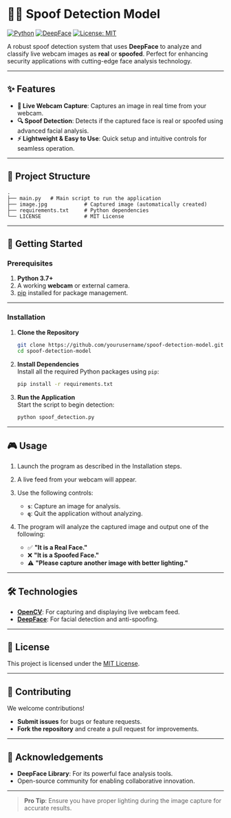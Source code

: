# 🕵️‍♂️ Spoof Detection Model

[![Python](https://img.shields.io/badge/Python-3.7%2B-blue)](https://www.python.org/)
[![DeepFace](https://img.shields.io/badge/DeepFace-Enabled-orange)](https://github.com/serengil/deepface)
[![License: MIT](https://img.shields.io/badge/License-MIT-green.svg)](https://opensource.org/licenses/MIT)

A robust spoof detection system that uses **DeepFace** to analyze and classify live webcam images as **real** or **spoofed**. Perfect for enhancing security applications with cutting-edge face analysis technology.  

---

## ✨ Features  

- **📸 Live Webcam Capture**: Captures an image in real time from your webcam.  
- **🔍 Spoof Detection**: Detects if the captured face is real or spoofed using advanced facial analysis.  
- **⚡ Lightweight & Easy to Use**: Quick setup and intuitive controls for seamless operation.  

---

## 📂 Project Structure  

```plaintext
.
├── main.py   # Main script to run the application
├── image.jpg            # Captured image (automatically created)
├── requirements.txt     # Python dependencies
└── LICENSE              # MIT License
```

---

## 🚀 Getting Started  

### Prerequisites  

1. **Python 3.7+**  
2. A working **webcam** or external camera.  
3. [pip](https://pip.pypa.io/en/stable/) installed for package management.  

---

### Installation  

1. **Clone the Repository**  
   ```bash
   git clone https://github.com/yourusername/spoof-detection-model.git
   cd spoof-detection-model
   ```

2. **Install Dependencies**  
   Install all the required Python packages using `pip`:  
   ```bash
   pip install -r requirements.txt
   ```

3. **Run the Application**  
   Start the script to begin detection:  
   ```bash
   python spoof_detection.py
   ```

---

## 🎮 Usage  

1. Launch the program as described in the Installation steps.  
2. A live feed from your webcam will appear.  
3. Use the following controls:  
   - **`s`**: Capture an image for analysis.  
   - **`q`**: Quit the application without analyzing.  

4. The program will analyze the captured image and output one of the following:  
   - ✅ **"It is a Real Face."**  
   - ❌ **"It is a Spoofed Face."**  
   - ⚠️ **"Please capture another image with better lighting."**  

---

## 🛠️ Technologies  

- **[OpenCV](https://opencv.org/)**: For capturing and displaying live webcam feed.  
- **[DeepFace](https://github.com/serengil/deepface)**: For facial detection and anti-spoofing.  

---

## 📜 License  

This project is licensed under the [MIT License](LICENSE).  

---

## 🤝 Contributing  

We welcome contributions!  
- **Submit issues** for bugs or feature requests.  
- **Fork the repository** and create a pull request for improvements.  

---

## 📣 Acknowledgements  

- **DeepFace Library**: For its powerful face analysis tools.  
- Open-source community for enabling collaborative innovation.  

---

> **Pro Tip**: Ensure you have proper lighting during the image capture for accurate results.  
